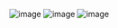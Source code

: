 ![image](https://github.com/jagguG1/Website-Hotel-pracice/assets/125904807/21e432fc-e957-45ca-b162-9e4976b36e20)
![image](https://github.com/jagguG1/Website-Hotel-pracice/assets/125904807/f4fdb121-ed44-48d9-8684-5b79e1a8fbc0)
![image](https://github.com/jagguG1/Website-Hotel-pracice/assets/125904807/4654889e-6e67-42ab-8989-06da73870977)
